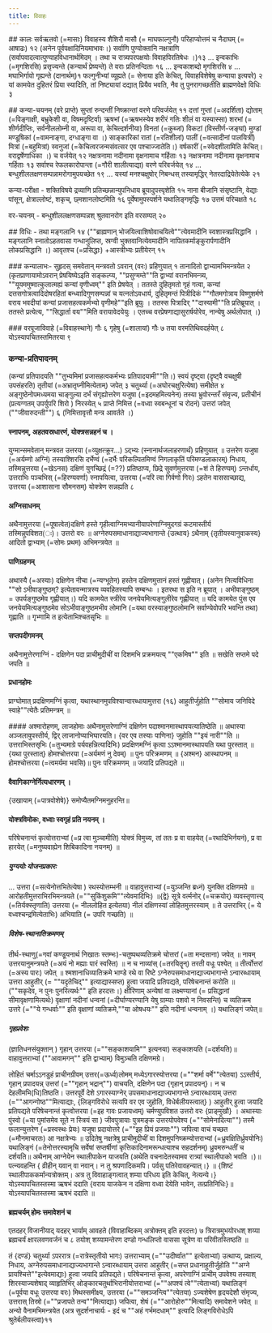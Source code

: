 ```yaml
---
title: विवाहः
---
```


##‌ कालः
सर्वऋतवो (=मासाः) विवाहस्य शैशिरौ मासौ (= माघफाल्गुनौ) परिहाप्योत्तमं च नैदाघम् (= आषाढः) १२ (अनेन पूर्वपक्षादिनियमाभावः।) सर्वाणि पुण्योक्तानि नक्षत्राणि (सर्वापवादत्वात्पुण्याहविधानार्थमिदम् । तथा च रात्र्यपरपक्षयोः विवाहपिरतिषेधः ।)१३ … इन्वकाभिः (=मृगशिरसि) प्रसृज्यन्ते (कन्यार्थं प्रेष्यन्ते) ते वराः प्रतिनन्दिताः १६ … इन्वकाशब्दो मृगशिरसि ४ … मघाभिर्गावो गृह्यन्ते (दानार्थम्)१ फल्गुनीभ्यां व्यूह्यते (= सेनाया इति केचित्, विवाहविशेषेषु कन्याया इत्यपरे) २ यां कामयेत दुहितरं प्रिया स्यादिति, तां निष्ट्यायां दद्यात् प्रियैव भवति, नैव तु पुनरागच्छतीति ब्राह्मणवेक्षो विधिः ३

##‌ कन्या-चयनम्
(वरे प्राप्ते) सुप्तां रुन्दन्तीं निष्क्रान्तां वरणे परिवर्जयेत् ११ दत्तां गुप्तां (=अदर्शिता) द्योताम् (=पिङ्गाक्षी, बभ्रुकेशी वा, विषमदृष्टिर्वा) ऋषभां (=ऋषभस्येव शरीरं गतिः शीलं वा यस्यास्सा) शरभां (=  शीर्णदीप्तिः, सर्वनीललोम्नी वा, अरूपा वा, केचित्दर्शनीया) विनतां (=कुब्जां) विकटां (विस्तीर्ण-जङ्घां) मुण्डां मण्डूषिकां (=वामनाङ्गा, दग्धाङ्गा वा ।) साङ्कारिकां रातां (=रतिशीलां) पालीं (=वत्सादीनां पालयित्रीं) मित्रां (=बहुमित्रां) स्वनुजां (=केचित्वरजन्मसंवत्सर एव पश्चाज्जातेति।) वर्षकारीं (=स्वेदशीलामिति केचित्। वराद्वर्षेणाधिका ।) च वर्जयेत् १२ नक्षत्रनामा नदीनामा वृक्षनामाच गर्हिताः १३ नक्षत्रनामा नदीनामा वृक्षनामाच गर्हिताः १३ सर्वाश्च रेफलकारोपान्ता (=गौरी शालीत्याद्या) वरणे परिवर्जयेत् १४ … बन्धुशीललक्षणसम्पन्नामरोगामुपयच्छेत १९ … यस्यां मनश्चक्षुषोर् निबन्धस् तस्यामृद्धिर् नेतरदाद्रियेतेत्येके २१

कन्या-परीक्षा - शक्तिविषये द्रव्याणि प्रतिच्छन्नान्युपनिधाय ब्रूयादुपस्पृशेति १५
नाना बीजानि संसृष्टानि, वेद्याः पांसून्, क्षेत्राल्लोष्टं, शकृच्, छ्मशानलोष्टमिति १६ पूर्वेषामुपस्पर्शने यथालिङ्गमृद्धिः १७ उत्तमं परिचक्षते १८

वर-चयनम् - बन्धुशीललक्षणसम्पन्नश् श्रुतवानरोग इति वरसम्पत् २०

#‌# विधिः -
तथा मङ्गलानि १४ (""ब्राह्मणान् भोजयित्वाशिषोवाचयित्वे""त्येवमादीनि स्वशास्त्रप्रसिद्धानि । मङ्गलानि स्नातोऽहतवासा गन्धानुलिप्त, स्रग्वी भुक्तवानित्येवमादीनि नापितकर्माङ्कुरार्पणादीनि लोकप्रसिद्धानि ।) आवृतश्च (=प्रसिद्धाः) +आस्त्रीभ्यः प्रतीयेरन् १५

##‌# कन्यालाभः-
सुहृदस् समवेतान् मन्त्रवतो ऽवरान् (वरः) प्रहिणुयात् १  तानादितो द्वाभ्यामभिमन्त्रयेत २ (कृतप्राणायामोऽवरान् प्रेषयिष्येऽइति सङ्कल्प्य, ""प्रसुग्मम्ते""ति द्वाभ्यां वरानभिमन्त्र्य, ""यूयममुष्मात्कुलात्मह्यं कन्यां वृणीध्वम्"" इति प्रेषयेत् । ततस्ते दुहितृमतो गृहं गत्वा, कन्यां दत्तसगोत्रत्वादिदोषरहितां बन्ध्वादिगुणसम्पन्नां च यत्नतोऽवधार्य, दुहितृमन्तं पित्रीदिकं‌ ""गौतमगोत्राय विष्णुशर्मणे वराय भवदीयां कन्यां प्रजासहत्वकर्मभ्यो वृणीमहे""‌इति ब्रूयुः । ततस्स पित्रादिर् ""दास्यामी""ति प्रतिब्रूयात् । ततस्ते प्रत्येत्य, ""सिद्धार्ता वय""मिति वरायावेदयेयुः । एतच्च वरप्रेषणाद्यासुरार्षयोरेव, नान्येषु अर्थलोपात् ।)


##‌# वरपूजाविवाहे (=विवाहस्थाने) गौः ६ गृहेषु (=शालायां) गौः ७ तया वरमतिथिवदर्हयेत् ८ योऽस्यापचितस्तमितरया ९

### कन्या-प्रतिपादनम्
(कन्यां प्रतिपादयति ""तुभ्यमिमां प्रजासहत्वकर्मभ्यः प्रतिपादयामी""ति।)
स्वयं दृष्ट्वा (दृष्ट्वै वचक्षुषी उपसंहरति) तृतीयां (=अभ्रातृघ्नीमित्येताम्) जपेत् ३ चतुर्थ्या (=अघोरचक्षुरित्येषा) समीक्षेत ४ अङ्गुष्ठेनोपमध्यमया चाङ्गुल्या दर्भं संगृह्योत्तरेण यजुषा (=इदमहमित्यनेन) तस्या भ्रुवोरन्तरँ संमृज्य, प्रतीचीनं (प्रत्यग्गतम् उपर्युपरि शिरो ) निरस्येत् ५ प्राप्ते निमित्त (=वध्वा स्वबन्धूनां च रोदनं) उत्तरां जपेत् (""जीवारुदन्ती"") ६ (निमित्तावृत्तौ मन्त्र आवर्तते ।)

#### स्नापनम्, अहतवस्रधारणं, योक्त्रसन्नहनं च ।
युग्मान्समवेतान् मन्त्रवत उत्तरया (=व्युक्षत्क्रूर…) ऽद्भ्यः (स्नानार्थजलाहरणार्थं) प्रहिणुयात् ॥
उत्तरेण यजुषा (=अर्यम्णो अग्निं) तस्याश्शिरसि दर्भेण्वं (=दर्भैः परिकल्पितमिण्वं निगलाकृतिं परिमण्डलाकारम्) निधाय,
तस्मिन्नुत्तरया (=खेऽनस) दक्षिणं युगच्छिद्रं (=??) प्रतिष्ठाप्य,
छिद्रे सुवर्णमुत्तरया (=शं ते हिरण्यम्) ऽन्तर्धाय,
उत्तराभिः पञ्चभिस् (=हिरण्यवर्णा) स्नापयित्वा,
उत्तरया (=परि त्वा गिर्वणो गिरः) ऽहतेन वाससाच्छाद्य,
उत्तरया (=आशासाना सौमनसम्) योक्त्रेण सन्नह्यति ८

#### अग्निसाधनम्
अथैनामुत्तरया  (=पूषात्वेत)दक्षिणे हस्ते गृहीत्वाग्निमभ्यानीयापरेणाग्निमुदगग्रं कटमास्तीर्य तस्मिन्नुपविशत(ः)। उत्तरो वरः ॥
अग्नेरुपसमाधानाद्याज्यभागान्ते {उत्थाय} ऽथैनाम् {तृतीयस्यानुवाकस्य} आदितो द्वाभ्याम् (=सोमः प्रथम) अभिमन्त्रयेत ॥

#### पाणिग्रहणम्
अथास्यै (=अस्याः) दक्षिणेन नीचा (=न्यग्भूतेन) हस्तेन दक्षिणमुत्तानं हस्तं गृह्णीयात्।
(अनेन नित्यविधिना ""सो ऽभीवाङ्गुष्ठम्? इत्येतावन्मात्रस्य व्यवहितस्यापि सम्बन्धः ।
इतरथा स इति न ब्रूयात् । अभीवाङ्गुष्ठम् = उपर्यङ्गुष्ठमेव गृह्णीयात्।)
यदि कामयेत स्त्रीरेव जनयेयमित्यङ्गुलीरेव गृह्णीयात् ॥ यदि कामयेत पुंस एव जनयेयमित्यङ्गुष्ठमेव सोऽभीवाङ्गुष्ठमभीव लोमानि (=यथा वरस्याङ्गुष्ठलोमानि सर्वाण्येवोपरि भवन्ति तथा) गृह्णाति ॥ गृभ्णामि त इत्येताभिश्चतसृभिः ॥

#### सप्तपदीगमनम्
अथैनामुत्तेरणाग्निं - दक्षिणेन पदा प्राचीमुदीचीं वा दिशमभि प्रक्रमयत्य् ""एकमिष"" इति ॥ सखेति सप्तमे पदे जपति ॥

#### प्रधानहोमः
प्राग्घोमात् प्रदक्षिणमग्निं कृत्वा, यथास्थानमुपविश्यान्वारब्धायामुत्तरा (१६) आहुतीर्जुहोति ""सोमाय जनिविदे स्वाहे""त्येतैः प्रतिमन्त्रम् ॥

####‌ अश्मारोहणम्, लाजहोमाः
अथैनामुत्तरेणाग्निं दक्षिणेन पदाश्मानमास्थापयत्यातिष्ठेति ॥
अथास्या अञ्जलावुपस्तीर्य, द्विर् लाजानोप्याभिघारयति। {वर एव तस्याः पाणिना} जुहोति ""इयं नारी""ति ॥
उत्तराभिस्तसृभिः (=तुभ्यमाग्रे पर्यवहन्नित्यादिभिः) प्रदक्षिणमग्निं कृत्वा ऽऽश्मानमास्थापयति यथा पुरस्तात् ॥ {यथा पुरस्तात्} होमश्चोत्तरया (=अर्यमणं नु देवम्) ॥
पुनः परिक्रमणम् ॥  {अश्मन} आस्थापनम् ॥ होमश्चोत्तरया (=त्वमर्यमा भवसि)॥
पुनः परिक्रमणम् ॥ जयादि प्रतिपद्यते ॥

#### वैवागिकाग्नेर्नित्यधारणम् ।

{उखायाम् (=पात्रवोशेषे)} समोप्यैतमग्निमनुहरन्ति॥
####  योक्त्रविमोकः, वध्वाः स्वगृहं प्रति नयनम् ।

परिषेचनान्तं कृत्वोत्तराभ्यां  (=प्र त्वा मुञ्चामीति) योक्त्रं विमुच्य, तां ततः प्र वा वाहयेत् (=रथादिभिर्नयनं), प्र वा हारयेत् (=मनुष्यवाह्येन शिबिकादिना नयनम्) ॥

##### युग्ययोः योजनप्रकारः
… उत्तरा (=सत्येनोत्तभितेत्येषा ) रथस्योत्तम्भनी ॥ वाहावुत्तराभ्यां (=युञ्जन्ति ब्रध्नं) युनक्ति दक्षिणमग्रे ॥ आरोहतीमुत्तराभिरभिमन्त्रयते (=""सुकिंशुकमि""त्येवमादिभिः) ॥{द्वे} सूत्रे वर्त्मनोर् (=चक्रयोर्) व्यवस्तृणात्त्य् (=तिर्यक्स्तृणाति) उत्तरया (= नीललोहित इत्येतया) नीलं दक्षिणस्यां लोहितमुत्तरस्याम् ॥ ते उत्तराभिर् (= ये वध्वश्चन्द्रमित्येताभिः) अभियाति (= उपरि गच्छति) ॥


##### विशेष-स्थानातिक्रमणम्
तीर्थ-स्थाणु(=गवां कण्डूयनार्थ निखातः स्तम्भः)-चतुष्पथव्यतिक्रमे चोत्तरां (=ता मन्दसाना) जपेत् ॥ नावम् उत्तरयानुमन्त्रयते (=अयं नो मह्याः पारं स्वस्ति) ॥ न च नाव्यांस् (=तरयितॄन्) तरती वधूः पश्येत् ॥ तीर्त्वोत्तरां (=अस्य पारः) जपेत् ॥
श्मशानाधिव्यातिक्रमे भाण्डे रथे वा रिष्टे ऽग्नेरुपसमाधानाद्याज्यभागान्ते ऽन्वारब्धायाम् उत्तरा आहुतीर् (= ""यदृतेचिद्"" इत्याद्यास्सप्त) हुत्वा जयादि प्रतिपद्यते, परिषेचनान्तं करोति ॥ (""सकृदेव, न पुनः पुनरित्यर्थः"" इति हरदत्तः।) क्षीरिणाम् अन्येषां वा लक्ष्मण्यानां (= प्रसिद्धानां सीमावृक्षणामित्यर्थः) वृक्षाणां नदीनां धन्वनां (=दीर्घाण्यरण्यानि येषु ग्राम्याः पशवो न निवसन्ति) च व्यतिक्रम उत्तरे (=""ये गन्धर्वाः"" इति वृक्षाणां व्यतिक्रमे,‌""या ओषधयः"" इति नदीनां धन्वनाम् ।) यथालिङ्गं जपेत्॥

##### गृहप्रवेशः
(ज्ञातिधनसंयुक्तान् ) गृहान् उत्तरया (=""सङ्काशयामि"" इत्यनया) सङ्काशयति (=दर्शयति)॥
वाहावुत्तराभ्यां (""आवामगन्"" इति द्वाभ्याम्) विमुञ्चति दक्षिणमग्रे।

लोहितं चर्माऽऽनडुहं प्राचीनग्रीवम् उत्तर(=ऊर्ध्व)लोमम् मध्येऽगारस्योत्तरया (=""शर्मा वर्मे""त्येतया) ऽऽस्तीर्य, गृहान् प्रपादयन्न् उत्तरां (=""गृहान् भद्रान्"") वाचयति, दक्षिणेन पदा {गृहान् प्रपादयन्}। न च देहलीमभि(धि)तिष्ठति। उत्तरपूर्वे देशे ऽगारस्याग्नेर् उपसमाधानाद्याज्यभागान्ते ऽन्वारब्धायाम् उत्तरा (=""आगन्गोष्ठ""मित्याद्याः, {लिङ्गविरोधे सत्यपि वर एव जुहोति, विधेर्बलीयस्त्वात्} ) आहुतीर् हुत्वा जयादि प्रतिपद्यते परिषेचनान्तं कृत्वोत्तरया (=इह गावः प्रजायध्वम्) चर्मण्युपविशत उत्तरो वरः {प्राङ्मुखौ} ।
अथास्याः पुंस्वो (=या पुमांसमेव सूते न स्त्रियं सा ) जीवपुत्रायाः पुत्रमङ्क उत्तरयोपवेश्य (=""सोमेनादित्या"") तस्मै फलान्युत्तरेण (=प्रस्वस्थः प्रेयः) यजुषा प्रदायोत्तरे (=""इह प्रियं प्रजयाः"") जपित्वा वाचं यच्छत (=मौनमाचरतः) आ नक्षत्रेभ्यः ॥
उदितेषु नक्षत्रेषु प्राचीमुदीचीं वा दिशमुपनिष्क्रम्योत्तराभ्यां (=ध्रुवक्षितिर्ध्रुवयोनिः) यथालिङ्गं (=तेनोत्तरस्यामृचि सर्वेषां सप्तर्षीणां कृत्तिकादिनामरून्धत्याश्च सहदर्शनम्) ध्रुवमरुन्धतीं च दर्शयति॥
अथैनाम् आग्नेयेन स्थालीपाकेन याजयति (अथेति वचनादेतस्यामव रात्र्यां स्थालीपाको भवति ।)॥ पत्न्यवहन्ति { व्रीहीन् यवान् वा नवान्। न तु श्रपणादिकमपि। पर्वसु पतिरेवावहन्यात्।} ॥ {शिष्टं स्थालीपाककर्मान्यत्रोक्तम्। अत्र तु विवाहाङ्गत्वात् शम्या परिधय इति केचित्, नेत्यन्ये।} योऽस्यापचितस्तस्मा ऋषभं ददाति {वराय याजकेन न दक्षिणा वध्वा देयेति भावेन, तत्प्रतिनिधिः}॥योऽस्यापचितस्तस्मा ऋषभं ददाति ॥


#### ब्रह्मचर्यम् होमः समावेशनं च
एतदहर् विजानीयाद् यदहर् भार्याम् आवहते (विवाहाब्दिकम् अत्रोक्तम् इति हरदत्तः) ७  त्रिरात्रमुभयोरधश् शय्या ब्रह्मचर्यं क्षारलवणवर्जनं च ८ तयोश् शय्यामन्तेरण दण्डो गन्धलिप्तो वाससा सूत्रेण वा परिवीतस्तिष्ठति ॥

तं {दण्डं} चतुर्थ्या ऽपररात्र (=रात्रेस्तृतीयो भागः)
उत्तराभ्याम् (=""उदीर्ष्वात"" इत्येताभ्यां) उत्थाप्य, प्रक्षाल्य, निधाय,
अग्नेरुपसमाधानाद्याज्यभागान्ते ऽन्वारब्धायाम् उत्तरा आहुतीर् (=सप्त प्रधानाहुतीर्जुहोति ""अग्ने प्रायश्चित्ते""इत्येवमाद्याः) हुत्वा जयादि प्रतिपद्यते। परिषेचनान्तं कृत्वा,
अपरेणाग्निं प्राचीम् उपवेश्य तस्याश् शिरस्याज्यशेषाद् व्याहृतिभिर् ओङ्कारचतुर्थाभिरानीयोत्तराभ्यां (=""अपश्यं त्वे""त्येताभ्यां) यथालिङ्गं (=पूर्वया वधूः उत्तरया वरः) मिथस्समीक्ष्य,
उत्तरया (=""समञ्जन्त्वि""त्येतया) ऽज्यशेषेण हृदयदेशौ संमृज्य,
उत्तरास् तिस्रो (=""प्रजापते तन्व""मित्याद्याः) जपित्वा, शेषं (=""आरोहोरु""मित्यादि) समावेशने जपेत् ॥ अन्यो वैनामभिमन्त्रयेत  (अत्र सुदर्शनाचार्यः - इदं च ""अहं गर्भमदधाम्"" इत्यादि लिङ्गविरोधेऽपि श्रुतेर्बलीयस्त्वा)११

